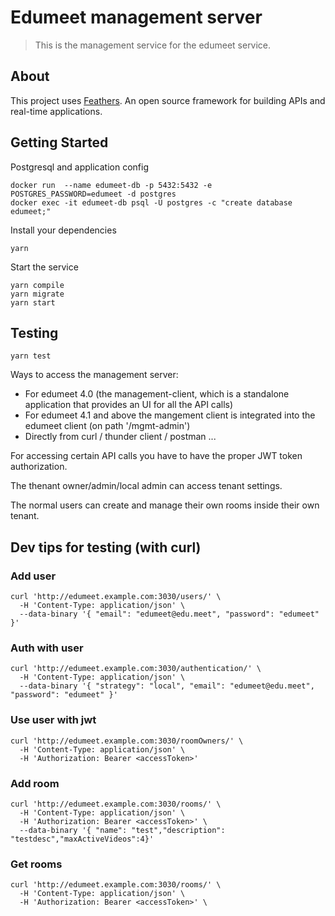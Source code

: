 # Edumeet management server

> This is the management service for the edumeet service.

## About

This project uses [Feathers](http://feathersjs.com). An open source framework for building APIs and real-time applications.

## Getting Started

Postgresql and application config 
```
docker run  --name edumeet-db -p 5432:5432 -e POSTGRES_PASSWORD=edumeet -d postgres
docker exec -it edumeet-db psql -U postgres -c "create database edumeet;"
```
Install your dependencies
```
yarn
```
Start the service
```
yarn compile
yarn migrate
yarn start
```

## Testing

```
yarn test
```

Ways to access the management server:
* For edumeet 4.0 (the management-client, which is a standalone application that provides an UI for all the API calls)
* For edumeet 4.1 and above the mangement client is integrated into the edumeet client (on path '/mgmt-admin')
* Directly from curl / thunder client / postman ... 

For accessing certain API calls you have to have the proper JWT token authorization.

The thenant owner/admin/local admin can access tenant settings.

The normal users can create and manage their own rooms inside their own tenant.

## Dev tips for testing (with curl)

### Add user 
```
curl 'http://edumeet.example.com:3030/users/' \
  -H 'Content-Type: application/json' \
  --data-binary '{ "email": "edumeet@edu.meet", "password": "edumeet" }'
```
### Auth with user 
```
curl 'http://edumeet.example.com:3030/authentication/' \
  -H 'Content-Type: application/json' \
  --data-binary '{ "strategy": "local", "email": "edumeet@edu.meet", "password": "edumeet" }'
```
### Use user with jwt
```
curl 'http://edumeet.example.com:3030/roomOwners/' \
  -H 'Content-Type: application/json' \
  -H 'Authorization: Bearer <accessToken>' 
```
### Add room
```
curl 'http://edumeet.example.com:3030/rooms/' \
  -H 'Content-Type: application/json' \
  -H 'Authorization: Bearer <accessToken>' \
  --data-binary '{ "name": "test","description": "testdesc","maxActiveVideos":4}'
```
### Get rooms
```
curl 'http://edumeet.example.com:3030/rooms/' \
  -H 'Content-Type: application/json' \
  -H 'Authorization: Bearer <accessToken>' \
```
